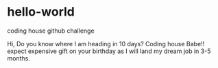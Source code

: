 # hello-world
coding house github challenge

Hi, 
Do you know where I am heading in 10 days?
Coding house Babe!!
expect expensive gift on your birthday as I will land my dream job in 3-5 months.

